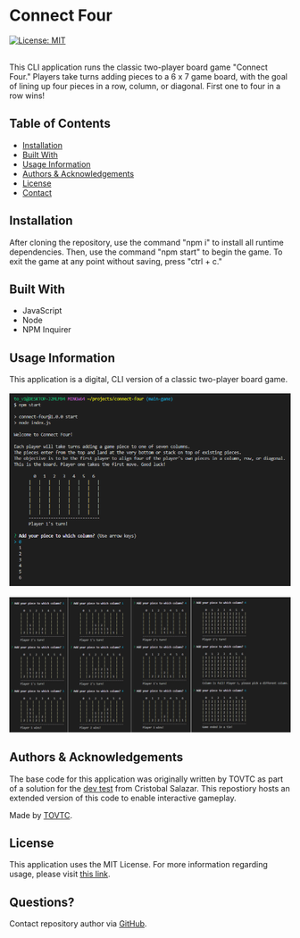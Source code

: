 
  # Connect Four
  [![License: MIT](https://img.shields.io/badge/License-MIT-yellow.svg)](https://opensource.org/licenses/MIT)</br></br>
    
  This CLI application runs the classic two-player board game "Connect Four." Players take turns adding pieces to a 6 x 7 game board, with the goal of lining up four pieces in a row, column, or diagonal. First one to four in a row wins!
  
  ## Table of Contents
  
  * [Installation](#installation)
  * [Built With](#built)
  * [Usage Information](#usage)
  * [Authors & Acknowledgements](#credits)
  * [License](#license)
  * [Contact](#questions)
  
  ## Installation <a name="installation"></a>
  After cloning the repository, use the command "npm i" to install all runtime dependencies. Then, use the command "npm start" to begin the game. To exit the game at any point without saving, press "ctrl + c."
  
  ## Built With <a name="built"></a>
  * JavaScript
  * Node
  * NPM Inquirer

  ## Usage Information<a name="usage"></a>
  
  This application is a digital, CLI version of a classic two-player board game.</br>
  </br>![Connect Four](./connect-four-1.png "Connect Four")</br>
  </br>![Connect Four](./connect-four-2.png "Connect Four")</br>
    
  ## Authors & Acknowledgements<a name="credits"></a>
  
  The base code for this application was originally written by TOVTC as part of a solution for the [dev test](https://github.com/CristobalSalazar/DevTest) from Cristobal Salazar. This repostiory hosts an extended version of this code to enable interactive gameplay.
  
  Made by [TOVTC](https://github.com/TOVTC).
  
  ## License<a name="license"></a>
  This application uses the MIT License. For more information regarding usage, please visit [this link](https://opensource.org/licenses/MIT).
    
  ## Questions?<a name="questions"></a>
  Contact repository author via [GitHub](https://github.com/TOVTC).</br>
    
  
  